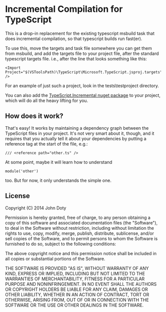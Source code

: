 # Incremental Compilation for TypeScript

This is a drop-in replacement for the existing typescript msbuild task
that does incremental compilation, so that typescript builds run
fast(er).

To use this, move the targets and task file somewhere you can get them
from msbuild, and add the targets file to your project file, after the
standard typescript targets file. i.e., after the line that looks
something like this:

    <Import Project="$(VSToolsPath)\TypeScript\Microsoft.TypeScript.jsproj.targets" />

For an example of just such a project, look in the tests\testproject
directory.

You can also add the [TypeScript.Incremental nuget
package](https://www.nuget.org/packages/TypeScript.Incremental/) to your
project, which will do all the heavy lifting for you.

## How does it work?

That's easy! It works by maintaining a dependency graph between the
TypeScript files in your project. It's not very smart about it, though, and
it requires that you actually tell it about your dependencies by putting a
reference tag at the start of the file, e.g.:

    /// <reference path="other.ts" />

At some point, maybe it will learn how to understand

    module('other')

too. But for now, it only understands the simple one.

## License

Copyright (C) 2014 John Doty

Permission is hereby granted, free of charge, to any person obtaining a copy
of this software and associated documentation files (the "Software"), to deal
in the Software without restriction, including without limitation the rights
to use, copy, modify, merge, publish, distribute, sublicense, and/or sell
copies of the Software, and to permit persons to whom the Software is
furnished to do so, subject to the following conditions:

The above copyright notice and this permission notice shall be included in
all copies or substantial portions of the Software.

THE SOFTWARE IS PROVIDED "AS IS", WITHOUT WARRANTY OF ANY KIND, EXPRESS OR
IMPLIED, INCLUDING BUT NOT LIMITED TO THE WARRANTIES OF MERCHANTABILITY,
FITNESS FOR A PARTICULAR PURPOSE AND NONINFRINGEMENT. IN NO EVENT SHALL THE
AUTHORS OR COPYRIGHT HOLDERS BE LIABLE FOR ANY CLAIM, DAMAGES OR OTHER
LIABILITY, WHETHER IN AN ACTION OF CONTRACT, TORT OR OTHERWISE, ARISING FROM,
OUT OF OR IN CONNECTION WITH THE SOFTWARE OR THE USE OR OTHER DEALINGS IN THE
SOFTWARE.

